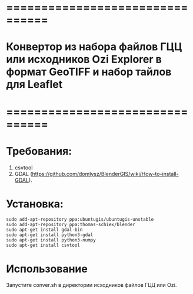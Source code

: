 # ================================
# Конвертор из набора файлов ГЦЦ или исходников Ozi Explorer в формат GeoTIFF и набор тайлов для Leaflet
# ================================


# Требования:

1. csvtool 
2. GDAL (https://github.com/domlysz/BlenderGIS/wiki/How-to-install-GDAL).

# Установка: 

```
sudo add-apt-repository ppa:ubuntugis/ubuntugis-unstable
sudo add-apt-repository ppa:thomas-schiex/blender
sudo apt-get install gdal-bin
sudo apt-get install python3-gdal
sudo apt-get install python3-numpy
sudo apt-get install csvtool

```

# Использование

Запустите conver.sh в директории исходников файлов ГЦЦ или Ozi. 




